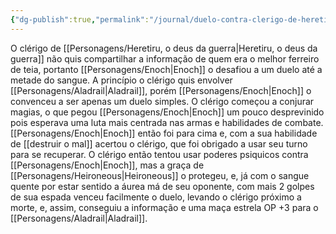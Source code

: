 ```yaml
---
{"dg-publish":true,"permalink":"/journal/duelo-contra-clerigo-de-heretiru/"}
---
```

O clérigo de [[Personagens/Heretiru, o deus da guerra|Heretiru, o deus da guerra]] não quis compartilhar a informação de quem era o melhor ferreiro de teia, portanto [[Personagens/Enoch|Enoch]] o desafiou a um duelo até a metade do sangue.
A princípio o clérigo quis envolver [[Personagens/Aladrail|Aladrail]], porém [[Personagens/Enoch|Enoch]] o convenceu a ser apenas um duelo simples.
O clérigo começou a conjurar magias, o que pegou [[Personagens/Enoch|Enoch]] um pouco desprevinido pois esperava uma luta mais centrada nas armas e habilidades de combate.
[[Personagens/Enoch|Enoch]] então foi para cima e, com a sua habilidade de [[destruir o mal]] acertou o clérigo, que foi obrigado a usar seu turno para se recuperar.
O clérigo então tentou usar poderes psiquicos contra [[Personagens/Enoch|Enoch]], mas a graça de [[Personagens/Heironeous|Heironeous]] o protegeu, e, já com o sangue quente por estar sentido a áurea má de seu oponente, com mais 2 golpes de sua espada venceu facilmente o duelo, levando o clérigo próximo a morte, e, assim, conseguiu a informação e uma maça estrela OP +3 para o [[Personagens/Aladrail|Aladrail]].